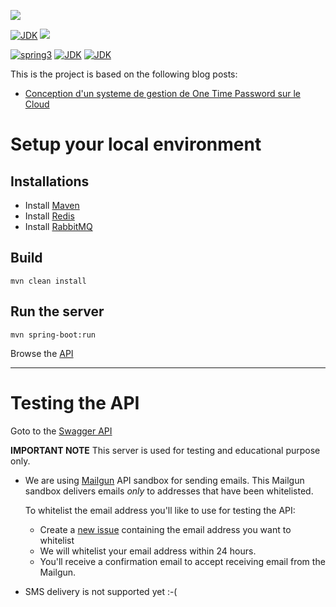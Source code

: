 [![](https://github.com/pragmatic-nerdz/otp-heroku/workflows/otp-heroku-master.yml/badge.svg)](https://github.com/pragmatic-nerdz/otp-heroku/workflows/otp-heroku-master.yml)

[![JDK](https://img.shields.io/badge/jdk-17-brightgreen.svg)](https://jdk.java.net/17/)
![](https://img.shields.io/badge/language-kotlin-brightgreen.svg)

[![spring3](https://img.shields.io/badge/springboot-3.x-blue.svg)](https://spring.io/projects/spring-boot)
[![JDK](https://img.shields.io/badge/redis-blue.svg)](https://redis.io/)
[![JDK](https://img.shields.io/badge/rabbitmq-blue.svg)](https://www.rabbitmq.com/)

This is the project is based on the following blog posts:

- [Conception d'un systeme de gestion de One Time Password sur le Cloud](https://www.wutsi.com/read/65042/conception-d-un-systeme-de-gestion-de-one-time-password-sur-le-cloud)

# Setup your local environment

## Installations

- Install [Maven](https://maven.apache.org/install.html)
- Install [Redis](https://redis.io/docs/getting-started/installation/)
- Install [RabbitMQ](https://www.rabbitmq.com/download.html)

## Build

```
mvn clean install
```

## Run the server

```
mvn spring-boot:run
```

Browse the [API](http://localhost:8080/swagger-ui.html)

----

# Testing the API

Goto to the [Swagger API](https://otp-heroku-test-0ba93376585a.herokuapp.com/swagger-ui.html)

**IMPORTANT NOTE**
This server is used for testing and educational purpose only.

- We are using [Mailgun](https://www.mailgun.com/) API sandbox for sending emails. This Mailgun sandbox delivers
  emails *only* to addresses that have been whitelisted.

  To whitelist the email address you'll like to use for testing the API:
    - Create a [new issue](https://github.com/pragmatic-nerdz/otp-heroku/issues/new) containing the email address you
      want to whitelist
    - We will whitelist your email address within 24 hours.
    - You'll receive a confirmation email to accept receiving email from the Mailgun.

- SMS delivery is not supported yet :-(
